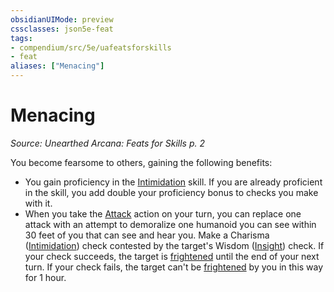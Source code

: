 ```yaml
---
obsidianUIMode: preview
cssclasses: json5e-feat
tags:
- compendium/src/5e/uafeatsforskills
- feat
aliases: ["Menacing"]
---
```

# Menacing
*Source: Unearthed Arcana: Feats for Skills p. 2*  

You become fearsome to others, gaining the following benefits:

- You gain proficiency in the [Intimidation](/Systems/5e/rules/skills.md#Intimidation) skill. If you are already proficient in the skill, you add double your proficiency bonus to checks you make with it.  
- When you take the [Attack](/Systems/5e/rules/actions.md#Attack) action on your turn, you can replace one attack with an attempt to demoralize one humanoid you can see within 30 feet of you that can see and hear you. Make a Charisma ([Intimidation](/Systems/5e/rules/skills.md#Intimidation)) check contested by the target's Wisdom ([Insight](/Systems/5e/rules/skills.md#Insight)) check. If your check succeeds, the target is [frightened](/Systems/5e/rules/conditions.md#frightened) until the end of your next turn. If your check fails, the target can't be [frightened](/Systems/5e/rules/conditions.md#frightened) by you in this way for 1 hour.